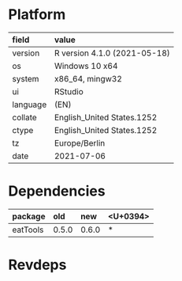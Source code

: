 # Platform

|field    |value                        |
|:--------|:----------------------------|
|version  |R version 4.1.0 (2021-05-18) |
|os       |Windows 10 x64               |
|system   |x86_64, mingw32              |
|ui       |RStudio                      |
|language |(EN)                         |
|collate  |English_United States.1252   |
|ctype    |English_United States.1252   |
|tz       |Europe/Berlin                |
|date     |2021-07-06                   |

# Dependencies

|package  |old   |new   |<U+0394>  |
|:--------|:-----|:-----|:--|
|eatTools |0.5.0 |0.6.0 |*  |

# Revdeps

